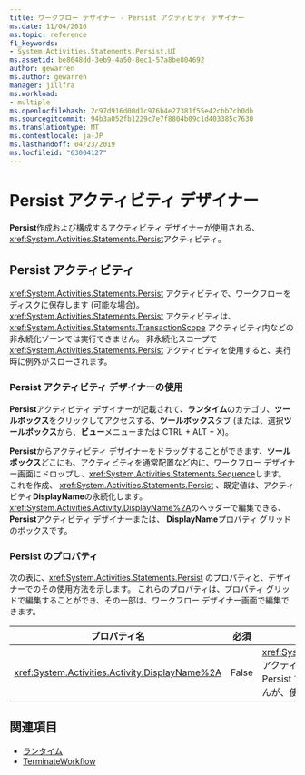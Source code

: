 ```yaml
---
title: ワークフロー デザイナー - Persist アクティビティ デザイナー
ms.date: 11/04/2016
ms.topic: reference
f1_keywords:
- System.Activities.Statements.Persist.UI
ms.assetid: be8648dd-3eb9-4a50-8ec1-57a8be804692
author: gewarren
ms.author: gewarren
manager: jillfra
ms.workload:
- multiple
ms.openlocfilehash: 2c97d916d00d1c976b4e27381f55e42cbb7cb0db
ms.sourcegitcommit: 94b3a052fb1229c7e7f8804b09c1d403385c7630
ms.translationtype: MT
ms.contentlocale: ja-JP
ms.lasthandoff: 04/23/2019
ms.locfileid: "63004127"
---
```

# <a name="persist-activity-designer"></a>Persist アクティビティ デザイナー

**Persist**作成および構成するアクティビティ デザイナーが使用される、<xref:System.Activities.Statements.Persist>アクティビティ。

## <a name="the-persist-activity"></a>Persist アクティビティ

<xref:System.Activities.Statements.Persist> アクティビティで、ワークフローをディスクに保存します (可能な場合)。 <xref:System.Activities.Statements.Persist> アクティビティは、<xref:System.Activities.Statements.TransactionScope> アクティビティ内などの非永続化ゾーンでは実行できません。 非永続化スコープで <xref:System.Activities.Statements.Persist> アクティビティを使用すると、実行時に例外がスローされます。

### <a name="using-the-persist-activity-designer"></a>Persist アクティビティ デザイナーの使用

**Persist**アクティビティ デザイナーが記載されて、**ランタイム**のカテゴリ、**ツールボックス**をクリックしてアクセスする、**ツールボックス**タブ (または、選択**ツールボックス**から、**ビュー**メニューまたは CTRL + ALT + X)。

**Persist**からアクティビティ デザイナーをドラッグすることができます、**ツールボックス**どこにも、アクティビティを通常配置など内に、ワークフロー デザイナー画面にドロップし、<xref:System.Activities.Statements.Sequence>します。 これを作成、 <xref:System.Activities.Statements.Persist> 、既定値は、アクティビティ**DisplayName**の永続化します。 <xref:System.Activities.Activity.DisplayName%2A>のヘッダーで編集できる、 **Persist**アクティビティ デザイナーまたは、 **DisplayName**プロパティ グリッドのボックスです。

### <a name="the-persist-properties"></a>Persist のプロパティ

次の表に、<xref:System.Activities.Statements.Persist> のプロパティと、デザイナーでのその使用方法を示します。 これらのプロパティは、プロパティ グリッドで編集することができ、その一部は、ワークフロー デザイナー画面で編集できます。

|プロパティ名|必須|使用方法|
|-|--------------|-|
|<xref:System.Activities.Activity.DisplayName%2A>|False|<xref:System.Activities.Statements.Persist> アクティビティの表示名。 既定値は Persist です。 表示名は必須ではありませんが、使用することをお勧めします。|

## <a name="see-also"></a>関連項目

- [ランタイム](../workflow-designer/runtime-activity-designers.md)
- [TerminateWorkflow](../workflow-designer/terminateworkflow-activity-designer.md)